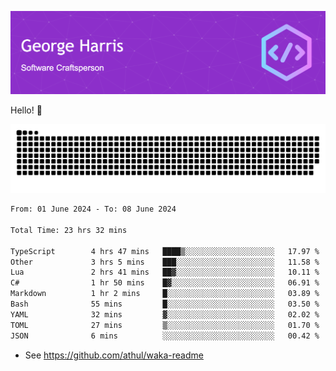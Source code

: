 ![img](./assets/github-header.png)

Hello! :wave:

<div align="center">
  <img  src="https://github.com/1999AZZAR/1999AZZAR/blob/readme/resources/img/grid-snake.svg" alt="snake" />
</div>

<!--START_SECTION:waka-->

```txt
From: 01 June 2024 - To: 08 June 2024

Total Time: 23 hrs 32 mins

TypeScript        4 hrs 47 mins   ████▒░░░░░░░░░░░░░░░░░░░░   17.97 %
Other             3 hrs 5 mins    ███░░░░░░░░░░░░░░░░░░░░░░   11.58 %
Lua               2 hrs 41 mins   ██▓░░░░░░░░░░░░░░░░░░░░░░   10.11 %
C#                1 hr 50 mins    █▓░░░░░░░░░░░░░░░░░░░░░░░   06.91 %
Markdown          1 hr 2 mins     █░░░░░░░░░░░░░░░░░░░░░░░░   03.89 %
Bash              55 mins         █░░░░░░░░░░░░░░░░░░░░░░░░   03.50 %
YAML              32 mins         ▓░░░░░░░░░░░░░░░░░░░░░░░░   02.02 %
TOML              27 mins         ▒░░░░░░░░░░░░░░░░░░░░░░░░   01.70 %
JSON              6 mins          ░░░░░░░░░░░░░░░░░░░░░░░░░   00.42 %
```

<!--END_SECTION:waka-->

- See <https://github.com/athul/waka-readme>
